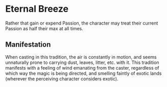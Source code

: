 # Eternal Breeze
Rather that gain or expend Passion, the character may treat their current Passion as half their max at all times.

## Manifestation
When casting in this tradition, the air is constantly in motion, and seems unnaturally prone to carrying dust, leaves, litter, etc. with it. This tradition manifests with a feeling of wind emanating from the caster, regardless of which way the magic is being directed, and smelling faintly of exotic lands (wherever the perceiving character considers exotic).